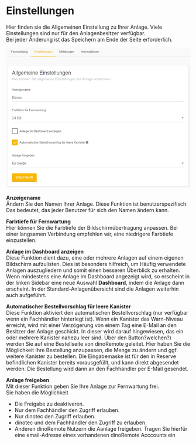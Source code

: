 # Einstellungen

Hier finden sie die Allgemeinen Einstellung zu Ihrer Anlage.
Viele Einstellungen sind nur für den Anlagenbesitzer verfügbar.  
Bei jeder Änderung ist das Speichern am Ende der Seite erforderlich.

![image alt text](assets/settings.png)


 **Anzeigename**  
Ändern Sie den Namen Ihrer Anlage. Diese Funktion ist benutzerspezifisch.
Das bedeutet, das  jeder Benutzer für sich den Namen ändern kann.

 **Farbtiefe für Fernwartung**  
Hier können Sie die Farbtiefe der Bildschirmübertragung anpassen.
Bei einer langsamen Verbindung empfehlen wir, eine niedrigere Farbtiefe einzustellen.

 **Anlage im Dashboard anzeigen**  
Diese Funktion dient dazu, eine oder mehrere Anlagen auf einem eigenen Bildschirm aufzulisten.
Dies ist besonders hilfreich, um Häufig verwendete Anlagen auszugliedern und somit einen besseren Überblick zu erhalten.
Wenn mindestens eine Anlage im Dashboard angezeigt wird, so erscheint in der linken Sidebar eine neue Auswahl **Dashboard**, indem die Anlage dann erscheint.
In der Standard-Anlagenübersicht sind die Anlagen weiterhin auch aufgeführt.

 **Automatischer Bestellvorschlag für leere Kanister**  
Diese Funktion aktiviert den automatischen Bestellvorschlag 
(nur verfügbar wenn ein Fachhändler hinterlegt ist).
Wenn ein Kanister das Warn-Niveau erreicht, wird mit einer Verzögerung von einem Tag eine E-Mail an den Besitzer der Anlage geschickt.
In dieser wird darauf hingewiesen, das ein oder mehrere Kanister nahezu leer sind. Über den Button?welchen?) werden Sie auf eine Bestellseite von dinoRemote geleitet.
Hier haben Sie die Möglichkeit Ihre Bestellung anzupassen, die Menge zu ändern und ggf. weitere Kanister zu bestellen.
Die Eingabemaske ist für den in Reserve befindlichen Kanister bereits vorausgefüllt, und kann direkt abgesendet werden.
Die Bestellung wird dann an den Fachhändler per E-Mail gesendet.

 **Anlage freigeben**  
Mit dieser Funktion geben Sie Ihre Anlage zur Fernwartung frei.  
Sie haben die Möglichkeit  
+ Die Freigabe zu deaktiveren.
+ Nur dem Fachhändler den Zugriff erlauben.
+ Nur dinotec den Zugriff erlauben.
+ dinotec und dem Fachhändler den Zugriff zu erlauben.  
+ Anderen dinoRemote Nutzern die Aanlage freigeben. Tragen Sie hierfür eine email-Adresse eines vorhandenen dinoRemote Acccounts ein